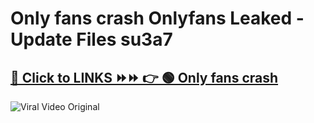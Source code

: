 
 # Only fans crash Onlyfans Leaked - Update Files su3a7

## <h2><a href="https://clipsfans.com/Only_fans_crash&ref=git">🔗 Click to LINKS ⏩⏩ 👉 🟢 Only fans crash </a></h2>

<a href="https://clipsfans.com/Only_fans_crash&ref=git" rel="nofollow" data-target="animated-image.originalLink"><img src="https://i.ibb.co.com/xMMVF88/686577567.gif" alt="Viral Video Original" style="max-width: 100%; display: inline-block;" data-target="animated-image.originalImage"></a>

